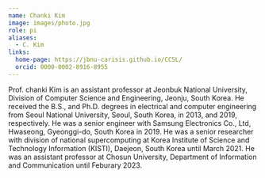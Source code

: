 ```yaml
---
name: Chanki Kim
image: images/photo.jpg
role: pi
aliases:
  - C. Kim
links:
  home-page: https://jbnu-carisis.github.io/CCSL/
  orcid: 0000-0002-8916-8955
---
```


Prof. chanki Kim is an assistant professor at Jeonbuk National University, Division of Computer Science and Engineering, Jeonju, South Korea. He received the B.S., and Ph.D. degrees in electrical and computer engineering from Seoul National University, Seoul, South Korea, in 2013, and 2019, respectively. He was a senior engineer with Samsung Electronics Co., Ltd, Hwaseong, Gyeonggi-do, South Korea in 2019. He was a senior researcher with division of national supercomputing at Korea Institute of Science and Technology Information (KISTI), Daejeon, South Korea until March 2021. He was an assistant professor at Chosun University, Department of Information and Communication until Feburary 2023.
